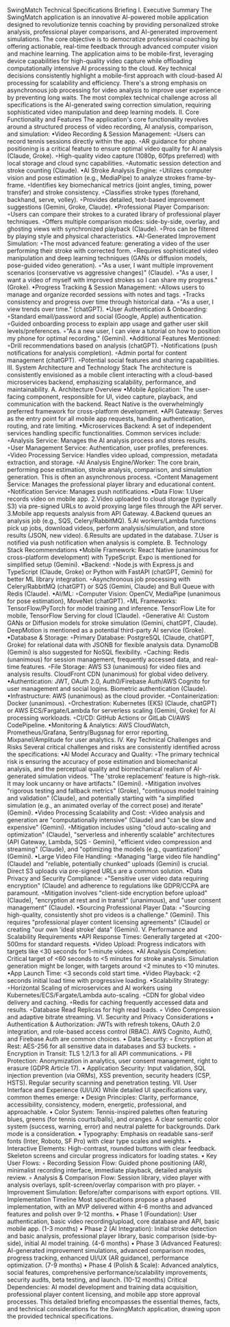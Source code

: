 SwingMatch Technical Specifications Briefing
I. Executive Summary
    The SwingMatch application is an innovative AI-powered mobile application designed to revolutionize tennis coaching by providing personalized stroke analysis, professional player comparisons, and AI-generated improvement simulations. The core objective is to democratize professional coaching by offering actionable, real-time feedback through advanced computer vision and machine learning. The application aims to be mobile-first, leveraging device capabilities for high-quality video capture while offloading computationally intensive AI processing to the cloud.
    Key technical decisions consistently highlight a mobile-first approach with cloud-based AI processing for scalability and efficiency. There's a strong emphasis on asynchronous job processing for video analysis to improve user experience by preventing long waits. The most complex technical challenge across all specifications is the AI-generated swing correction simulation, requiring sophisticated video manipulation and deep learning models.
II. Core Functionality and Features
The application's core functionality revolves around a structured process of video recording, AI analysis, comparison, and simulation:
    •Video Recording & Session Management:
        ◦Users can record tennis sessions directly within the app.
        ◦AR guidance for phone positioning is a critical feature to ensure optimal video quality for AI analysis (Claude, Groke).
        ◦High-quality video capture (1080p, 60fps preferred) with local storage and cloud sync capabilities.
        ◦Automatic session detection and stroke counting (Claude).
    •AI Stroke Analysis Engine:
        ◦Utilizes computer vision and pose estimation (e.g., MediaPipe) to analyze strokes frame-by-frame.
        ◦Identifies key biomechanical metrics (joint angles, timing, power transfer) and stroke consistency.
        ◦Classifies stroke types (forehand, backhand, serve, volley).
        ◦Provides detailed, text-based improvement suggestions (Gemini, Groke, Claude).
    •Professional Player Comparison:
        ◦Users can compare their strokes to a curated library of professional player techniques.
        ◦Offers multiple comparison modes: side-by-side, overlay, and ghosting views with synchronized playback (Claude).
        ◦Pros can be filtered by playing style and physical characteristics.
    •AI-Generated Improvement Simulation:
        ◦The most advanced feature: generating a video of the user performing their stroke with corrected form.
        ◦Requires sophisticated video manipulation and deep learning techniques (GANs or diffusion models, pose-guided video generation).
        ◦"As a user, I want multiple improvement scenarios (conservative vs aggressive changes)" (Claude).
        ◦"As a user, I want a video of myself with improved strokes so I can share my progress." (Groke).
•Progress Tracking & Session Management:
    ◦Allows users to manage and organize recorded sessions with notes and tags.
    ◦Tracks consistency and progress over time through historical data.
    ◦"As a user, I view trends over time." (chatGPT).
•User Authentication & Onboarding:
 ◦Standard email/password and social (Google, Apple) authentication.
 ◦Guided onboarding process to explain app usage and gather user skill levels/preferences.
 ◦"As a new user, I can view a tutorial on how to position my phone for optimal recording." (Gemini).
•Additional Features Mentioned:
    ◦Drill recommendations based on analysis (chatGPT).
    ◦Notifications (push notifications for analysis completion).
    ◦Admin portal for content management (chatGPT).
    ◦Potential social features and sharing capabilities.
III. System Architecture and Technology Stack
The architecture is consistently envisioned as a mobile client interacting with a cloud-based microservices backend, emphasizing scalability, performance, and maintainability.
    A. Architecture Overview
    •Mobile Application: The user-facing component, responsible for UI, video capture, playback, and communication with the backend. React Native is the overwhelmingly preferred framework for cross-platform development.
    •API Gateway: Serves as the entry point for all mobile app requests, handling authentication, routing, and rate limiting.
    •Microservices Backend: A set of independent services handling specific functionalities. Common services include:
        ◦Analysis Service: Manages the AI analysis process and stores results.
        ◦User Management Service: Authentication, user profiles, preferences.
        ◦Video Processing Service: Handles video upload, compression, metadata extraction, and storage.
        ◦AI Analysis Engine/Worker: The core brain, performing pose estimation, stroke analysis, comparison, and simulation generation. This is often an asynchronous process.
        ◦Content Management Service: Manages the professional player library and educational content.
        ◦Notification Service: Manages push notifications.
    •Data Flow:
        1.User records video on mobile app.
        2.Video uploaded to cloud storage (typically S3) via pre-signed URLs to avoid proxying large files through the API server.
        3.Mobile app requests analysis from API Gateway.
        4.Backend queues an analysis job (e.g., SQS, Celery/RabbitMQ).
        5.AI workers/Lambda functions pick up jobs, download videos, perform analysis/simulation, and store results (JSON, new video).
        6.Results are updated in the database.
        7.User is notified via push notification when analysis is complete.
    B. Technology Stack Recommendations
•Mobile Framework: React Native (unanimous for cross-platform development) with TypeScript. Expo is mentioned for simplified setup (Gemini).
•Backend:
◦Node.js with Express.js and TypeScript (Claude, Groke) or Python with FastAPI (chatGPT, Gemini) for better ML library integration.
◦Asynchronous job processing with Celery/RabbitMQ (chatGPT) or SQS (Gemini, Claude) and Bull Queue with Redis (Claude).
•AI/ML:
◦Computer Vision: OpenCV, MediaPipe (unanimous for pose estimation), MoveNet (chatGPT).
◦ML Frameworks: TensorFlow/PyTorch for model training and inference. TensorFlow Lite for mobile, TensorFlow Serving for cloud (Claude).
◦Generative AI: Custom GANs or Diffusion models for stroke simulation (Gemini, chatGPT, Claude). DeepMotion is mentioned as a potential third-party AI service (Groke).
•Database & Storage:
◦Primary Database: PostgreSQL (Claude, chatGPT, Groke) for relational data with JSONB for flexible analysis data. DynamoDB (Gemini) is also suggested for NoSQL flexibility.
◦Caching: Redis (unanimous) for session management, frequently accessed data, and real-time features.
◦File Storage: AWS S3 (unanimous) for video files and analysis results. CloudFront CDN (unanimous) for global video delivery.
•Authentication: JWT, OAuth 2.0, Auth0/Firebase Auth/AWS Cognito for user management and social logins. Biometric authentication (Claude).
•Infrastructure: AWS (unanimous) as the cloud provider.
◦Containerization: Docker (unanimous).
◦Orchestration: Kubernetes (EKS) (Claude, chatGPT) or AWS ECS/Fargate/Lambda for serverless scaling (Gemini, Groke) for AI processing workloads.
◦CI/CD: GitHub Actions or GitLab CI/AWS CodePipeline.
•Monitoring & Analytics: AWS CloudWatch, Prometheus/Grafana, Sentry/Bugsnag for error reporting, Mixpanel/Amplitude for user analytics.
IV. Key Technical Challenges and Risks
Several critical challenges and risks are consistently identified across the specifications:
•AI Model Accuracy and Quality:
◦The primary technical risk is ensuring the accuracy of pose estimation and biomechanical analysis, and the perceptual quality and biomechanical realism of AI-generated simulation videos. "The 'stroke replacement' feature is high-risk. It may look uncanny or have artifacts." (Gemini).
◦Mitigation involves "rigorous testing and fallback metrics" (Groke), "continuous model training and validation" (Claude), and potentially starting with "a simplified simulation (e.g., an animated overlay of the correct pose) and iterate" (Gemini).
•Video Processing Scalability and Cost:
◦Video analysis and generation are "computationally intensive" (Claude) and "can be slow and expensive" (Gemini).
◦Mitigation includes using "cloud auto-scaling and optimization" (Claude), "serverless and inherently scalable" architectures (API Gateway, Lambda, SQS - Gemini), "efficient video compression and streaming" (Claude), and "optimizing the models (e.g., quantization)" (Gemini).
•Large Video File Handling:
◦Managing "large video file handling" (Claude) and "reliable, potentially chunked" uploads (Gemini) is crucial. Direct S3 uploads via pre-signed URLs are a common solution.
•Data Privacy and Security Compliance:
◦"Sensitive user video data requiring encryption" (Claude) and adherence to regulations like GDPR/CCPA are paramount.
◦Mitigation involves "client-side encryption before upload" (Claude), "encryption at rest and in transit" (unanimous), and "user consent management" (Claude).
•Sourcing Professional Player Data:
◦"Sourcing high-quality, consistently shot pro videos is a challenge." (Gemini). This requires "professional player content licensing agreements" (Claude) or creating "our own 'ideal stroke' data" (Gemini).
V. Performance and Scalability Requirements
•API Response Times: Generally targeted at <200-500ms for standard requests.
•Video Upload: Progress indicators with targets like <30 seconds for 1-minute videos.
•AI Analysis Completion: Critical target of <60 seconds to <5 minutes for stroke analysis. Simulation generation might be longer, with targets around <2 minutes to <10 minutes.
•App Launch Time: <3 seconds cold start time.
•Video Playback: <2 seconds initial load time with progressive loading.
•Scalability Strategy:
◦Horizontal Scaling of microservices and AI workers using Kubernetes/ECS/Fargate/Lambda auto-scaling.
◦CDN for global video delivery and caching.
◦Redis for caching frequently accessed data and results.
◦Database Read Replicas for high read loads.
◦
Video Compression and adaptive bitrate streaming.
VI. Security and Privacy Considerations
•
Authentication & Authorization: JWTs with refresh tokens, OAuth 2.0 integration, and role-based access control (RBAC). AWS Cognito, Auth0, and Firebase Auth are common choices.
•
Data Security:
◦
Encryption at Rest: AES-256 for all sensitive data in databases and S3 buckets.
◦
Encryption in Transit: TLS 1.2/1.3 for all API communications.
◦
PII Protection: Anonymization in analytics, user consent management, right to erasure (GDPR Article 17).
•
Application Security: Input validation, SQL injection prevention (via ORMs), XSS prevention, security headers (CSP, HSTS). Regular security scanning and penetration testing.
VII. User Interface and Experience (UI/UX)
While detailed UI specifications vary, common themes emerge:
•
Design Principles: Clarity, performance, accessibility, consistency, modern, energetic, professional, and approachable.
•
Color System: Tennis-inspired palettes often featuring blues, greens (for tennis courts/balls), and oranges. A clear semantic color system (success, warning, error) and neutral palette for backgrounds. Dark mode is a consideration.
•
Typography: Emphasis on readable sans-serif fonts (Inter, Roboto, SF Pro) with clear type scales and weights.
•
Interactive Elements: High-contrast, rounded buttons with clear feedback. Skeleton screens and circular progress indicators for loading states.
•
Key User Flows:
◦
Recording Session Flow: Guided phone positioning (AR), minimalist recording interface, immediate playback, detailed analysis review.
◦
Analysis & Comparison Flow: Session library, video player with analysis overlays, split-screen/overlay comparison with pro player.
◦
Improvement Simulation: Before/after comparisons with export options.
VIII. Implementation Timeline
Most specifications propose a phased implementation, with an MVP delivered within 4-6 months and advanced features and polish over 9-12 months.
•
Phase 1 (Foundation): User authentication, basic video recording/upload, core database and API, basic mobile app. (1-3 months)
•
Phase 2 (AI Integration): Initial stroke detection and basic analysis, professional player library, basic comparison (side-by-side), initial AI model training. (4-6 months)
•
Phase 3 (Advanced Features): AI-generated improvement simulations, advanced comparison modes, progress tracking, enhanced UI/UX (AR guidance), performance optimization. (7-9 months)
•
Phase 4 (Polish & Scale): Advanced analytics, social features, comprehensive performance/scalability improvements, security audits, beta testing, and launch. (10-12 months)
Critical Dependencies: AI model development and training data acquisition, professional player content licensing, and mobile app store approval processes.
This detailed briefing encompasses the essential themes, facts, and technical considerations for the SwingMatch application, drawing upon the provided technical specifications.